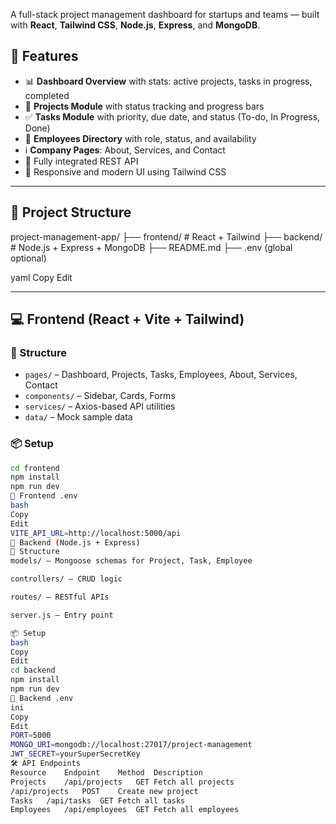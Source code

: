 A full-stack project management dashboard for startups and teams — built with **React**, **Tailwind CSS**, **Node.js**, **Express**, and **MongoDB**.

## 🚀 Features

- 📊 **Dashboard Overview** with stats: active projects, tasks in progress, completed
- 📁 **Projects Module** with status tracking and progress bars
- ✅ **Tasks Module** with priority, due date, and status (To-do, In Progress, Done)
- 👥 **Employees Directory** with role, status, and availability
- ℹ️ **Company Pages**: About, Services, and Contact
- 🔗 Fully integrated REST API
- 🎨 Responsive and modern UI using Tailwind CSS

---

## 📂 Project Structure

project-management-app/
├── frontend/ # React + Tailwind
├── backend/ # Node.js + Express + MongoDB
├── README.md
├── .env (global optional)

yaml
Copy
Edit

---

## 💻 Frontend (React + Vite + Tailwind)

### 📁 Structure

- `pages/` – Dashboard, Projects, Tasks, Employees, About, Services, Contact
- `components/` – Sidebar, Cards, Forms
- `services/` – Axios-based API utilities
- `data/` – Mock sample data

### 📦 Setup

```bash
cd frontend
npm install
npm run dev
📄 Frontend .env
bash
Copy
Edit
VITE_API_URL=http://localhost:5000/api
🔧 Backend (Node.js + Express)
📁 Structure
models/ – Mongoose schemas for Project, Task, Employee

controllers/ – CRUD logic

routes/ – RESTful APIs

server.js – Entry point

📦 Setup
bash
Copy
Edit
cd backend
npm install
npm run dev
📄 Backend .env
ini
Copy
Edit
PORT=5000
MONGO_URI=mongodb://localhost:27017/project-management
JWT_SECRET=yourSuperSecretKey
🛠 API Endpoints
Resource	Endpoint	Method	Description
Projects	/api/projects	GET	Fetch all projects
/api/projects	POST	Create new project
Tasks	/api/tasks	GET	Fetch all tasks
Employees	/api/employees	GET	Fetch all employees